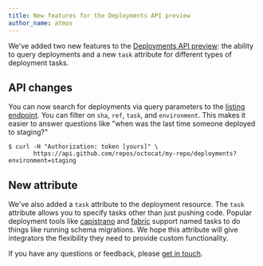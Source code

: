 ```yaml
---
title: New features for the Deployments API preview
author_name: atmos
---
```


We've added two new features to the [Deployments API preview][deployments-preview]: the ability to query deployments and a new `task` attribute for different types of deployment tasks.

## API changes

You can now search for deployments via query parameters to the [listing endpoint][listing-endpoint]. You can filter on `sha`, `ref`, `task`, and `environment`. This makes it easier to answer questions like "when was the last time someone deployed to staging?"

``` command-line
$ curl -H "Authorization: token [yours]" \
       https://api.github.com/repos/octocat/my-repo/deployments?environment=staging
```

## New attribute

We've also added a `task` attribute to the deployment resource. The `task` attribute allows you to specify tasks other than just pushing code. Popular deployment tools like [capistrano][capistrano] and [fabric][fabric] support named tasks to do things like running schema migrations. We hope this attribute will give integrators the flexibility they need to provide custom functionality.

If you have any questions or feedback, please [get in touch][contact].

[contact]: https://github.com/contact?form[subject]=Deployments+API
[deployments-preview]: https://developer.github.com/changes/2014-01-09-preview-the-new-deployments-api/
[listing-endpoint]: https://developer.github.com/v3/repos/deployments/#list-deployments
[fabric]: http://www.fabfile.org/
[capistrano]: http://capistranorb.com/
